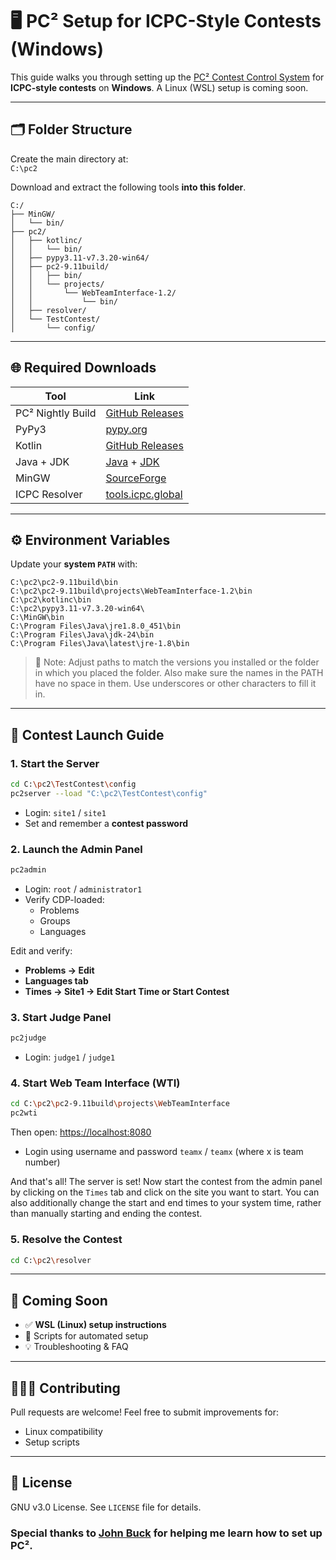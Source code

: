 # 🖥️ PC² Setup for ICPC-Style Contests (Windows)

This guide walks you through setting up the [PC² Contest Control System](https://github.com/pc2ccs) for **ICPC-style contests** on **Windows**. A Linux (WSL) setup is coming soon.

---

## 🗂️ Folder Structure

Create the main directory at:  
`C:\pc2`

Download and extract the following tools **into this folder**.

```
C:/
├── MinGW/
│   └── bin/
├── pc2/
│   ├── kotlinc/
│   │   └── bin/
│   ├── pypy3.11-v7.3.20-win64/
│   ├── pc2-9.11build/
│   │   ├── bin/
│   │   └── projects/
│   │       └── WebTeamInterface-1.2/
│   │           └── bin/
│   ├── resolver/
│   └── TestContest/
│       └── config/
```

---

## 🌐 Required Downloads

| Tool              | Link                                                                 |
|-------------------|----------------------------------------------------------------------|
| PC² Nightly Build | [GitHub Releases](https://github.com/pc2ccs/nightly-builds/tags)    |
| PyPy3             | [pypy.org](https://www.pypy.org/download.html)                      |
| Kotlin            | [GitHub Releases](https://github.com/JetBrains/kotlin/releases)     |
| Java + JDK        | [Java](https://www.java.com/en/download/) + [JDK](https://oracle.com/java/technologies/downloads/#jdk24-windows) |
| MinGW             | [SourceForge](https://sourceforge.net/projects/mingw/)               |
| ICPC Resolver     | [tools.icpc.global](https://tools.icpc.global/resolver/)             |

---

## ⚙️ Environment Variables

Update your **system `PATH`** with:

```
C:\pc2\pc2-9.11build\bin
C:\pc2\pc2-9.11build\projects\WebTeamInterface-1.2\bin
C:\pc2\kotlinc\bin
C:\pc2\pypy3.11-v7.3.20-win64\
C:\MinGW\bin
C:\Program Files\Java\jre1.8.0_451\bin
C:\Program Files\Java\jdk-24\bin
C:\Program Files\Java\latest\jre-1.8\bin
```

> 📝 Note: Adjust paths to match the versions you installed or the folder in which you placed the folder. Also make sure the names in the PATH have no space in them. Use underscores or other characters to fill it in.

---

## 🚀 Contest Launch Guide

### 1. Start the Server

```sh
cd C:\pc2\TestContest\config
pc2server --load "C:\pc2\TestContest\config"
```

- Login: `site1` / `site1`
- Set and remember a **contest password**

### 2. Launch the Admin Panel

```sh
pc2admin
```

- Login: `root` / `administrator1`
- Verify CDP-loaded:
  - Problems
  - Groups
  - Languages

Edit and verify:
- **Problems → Edit**
- **Languages tab**
- **Times → Site1 → Edit Start Time or Start Contest**

### 3. Start Judge Panel

```sh
pc2judge
```

- Login: `judge1` / `judge1`

### 4. Start Web Team Interface (WTI)

```sh
cd C:\pc2\pc2-9.11build\projects\WebTeamInterface
pc2wti
```

Then open: [https://localhost:8080](https://localhost:8080)

- Login using username and password `teamx` / `teamx` (where x is team number)

And that's all! The server is set! Now start the contest from the admin panel by clicking on the `Times` tab and click on the site you want to start. You can also additionally change the start and end times to your system time, rather than manually starting and ending the contest.

### 5. Resolve the Contest


```sh 
cd C:\pc2\resolver

```

---

## 🧭 Coming Soon

- ✅ **WSL (Linux) setup instructions**
- 🔄 Scripts for automated setup
- 💡 Troubleshooting & FAQ

---

## 🧑‍🤝‍🧑 Contributing

Pull requests are welcome! Feel free to submit improvements for:
- Linux compatibility
- Setup scripts

---

## 📄 License

GNU v3.0 License. See `LICENSE` file for details.


### Special thanks to [John Buck](https://github.com/johnbrvc) for helping me learn how to set up PC².
